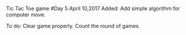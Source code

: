 Tic Tac Toe game 
#Day 5 April 10,2017
Added:
Add simple algorithm for computer move.

To do:
Clear game properly.
Count the round of games.

